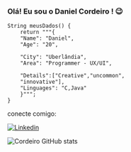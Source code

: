 ### Olá! Eu sou o Daniel Cordeiro ! 😉
    String meusDados() {
        return """{
        "Name": "Daniel",
        "Age": "20",
    
        "City": "Uberlândia",
        "Area": "Programmer - UX/UI",
    
        "Details":["Creative","uncommon",
        "innovative"],
        "Linguages": "C,Java"
        }""";
    }
conecte comigo:

[![Linkedin](https://img.shields.io/badge/LinkedIn-0077B5?style=for-the-badge&logo=linkedin&logoColor=white)](https://www.linkedin.com/in/daniel-cordeiro-738048206/)

![Cordeiro GitHub stats](https://github-readme-stats.vercel.app/api?username=danielcordeir0&show_icons=true&theme=tokyonight)

<div>
